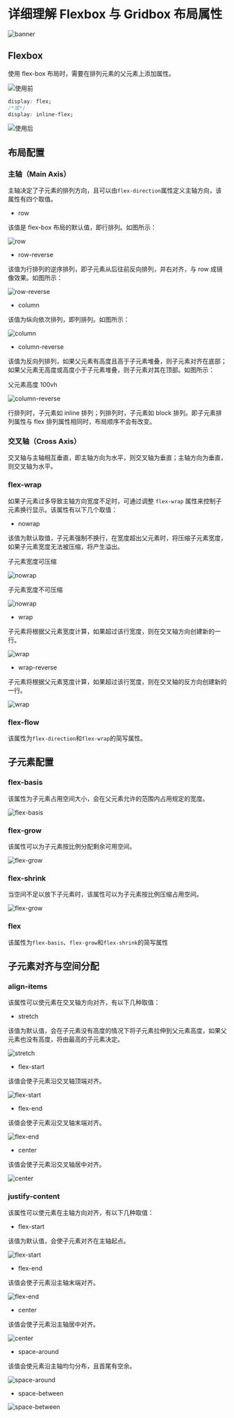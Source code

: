 # 详细理解 Flexbox 与 Gridbox 布局属性

![banner](/img/blog/flex&grid.png)

## Flexbox

使用 flex-box 布局时，需要在排列元素的父元素上添加属性。

![使用前](/img/blog/flex&grid/1.png)

```css
display: flex;
/*或*/
display: inline-flex;
```

![使用后](/img/blog/flex&grid/2.png)

## 布局配置

### 主轴（Main Axis）

主轴决定了子元素的排列方向，且可以由`flex-direction`属性定义主轴方向，该属性有四个取值。

- row

该值是 flex-box 布局的默认值，即行排列。如图所示：

![row](/img/blog/flex&grid/3.png)

- row-reverse

该值为行排列的逆序排列，即子元素从后往前反向排列，并右对齐，与 row 成镜像效果。如图所示：

![row-reverse](/img/blog/flex&grid/4.png)

- column

该值为纵向依次排列，即列排列。如图所示：

![column](/img/blog/flex&grid/5.png)

- column-reverse

该值为反向列排列，如果父元素有高度且高于子元素堆叠，则子元素对齐在底部；如果父元素无高度或高度小于子元素堆叠，则子元素对其在顶部。如图所示：

父元素高度 100vh

![column-reverse](/img/blog/flex&grid/6.png)

行排列时，子元素如 inline 排列；列排列时，子元素如 block 排列。即子元素排列属性与 flex 排列属性相同时，布局顺序不会有改变。

### 交叉轴（Cross Axis）

交叉轴与主轴相互垂直，即主轴方向为水平，则交叉轴为垂直；主轴方向为垂直，则交叉轴为水平。

### flex-wrap

如果子元素过多导致主轴方向宽度不足时，可通过调整 `flex-wrap` 属性来控制子元素换行显示。该属性有以下几个取值：

- nowrap

该值为默认取值，子元素强制不换行，在宽度超出父元素时，将压缩子元素宽度，如果子元素宽度无法被压缩，将产生溢出。

子元素宽度可压缩

![nowrap](/img/blog/flex&grid/7.png)

子元素宽度不可压缩

![nowrap](/img/blog/flex&grid/8.png)

- wrap

子元素将根据父元素宽度计算，如果超过该行宽度，则在交叉轴方向创建新的一行。

![wrap](/img/blog/flex&grid/9.png)

- wrap-reverse

子元素将根据父元素宽度计算，如果超过该行宽度，则在交叉轴的反方向创建新的一行。

![wrap](/img/blog/flex&grid/10.png)

### flex-flow

该属性为`flex-direction`和`flex-wrap`的简写属性。

## 子元素配置

### flex-basis

该属性为子元素占用空间大小，会在父元素允许的范围内占用规定的宽度。

![flex-basis](/img/blog/flex&grid/11.png)

### flex-grow

该属性可以为子元素按比例分配剩余可用空间。

![flex-grow](/img/blog/flex&grid/12.png)

### flex-shrink

当空间不足以放下子元素时，该属性可以为子元素按比例压缩占用空间。

![flex-grow](/img/blog/flex&grid/13.png)

### flex

该属性为`flex-basis`、`flex-grow`和`flex-shrink`的简写属性

## 子元素对齐与空间分配

### align-items

该属性可以使元素在交叉轴方向对齐，有以下几种取值：

- stretch

该值为默认值，会在子元素没有高度的情况下将子元素拉伸到父元素高度，如果父元素也没有高度，将由最高的子元素决定。

![stretch](/img/blog/flex&grid/14.png)

- flex-start

该值会使子元素沿交叉轴顶端对齐。

![flex-start](/img/blog/flex&grid/15.png)

- flex-end

该值会使子元素沿交叉轴末端对齐。

![flex-end](/img/blog/flex&grid/16.png)

- center

该值会使子元素沿交叉轴居中对齐。

![center](/img/blog/flex&grid/17.png)

### justify-content

该属性可以使元素在主轴方向对齐，有以下几种取值：

- flex-start

该值为默认值，会使子元素对齐在主轴起点。

![flex-start](/img/blog/flex&grid/18.png)

- flex-end

该值会使子元素沿主轴末端对齐。

![flex-end](/img/blog/flex&grid/19.png)

- center

该值会使子元素沿主轴居中对齐。

![center](/img/blog/flex&grid/20.png)

- space-around

该值会使元素沿主轴均匀分布，且首尾有空余。

![space-around](/img/blog/flex&grid/21.png)

- space-between

![space-between](/img/blog/flex&grid/22.png)
